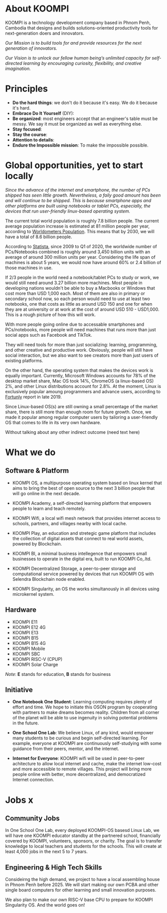 # About KOOMPI

KOOMPI is a technology development company based in Phnom Penh, Cambodia that designs and builds solutions-oriented productivity tools for next-generation doers and innovators.

_Our Mission is to build tools for and provide resources for the next generation of innovators._

_Our Vision is to unlock our fellow human being’s unlimited capacity for self-directed learning by encouraging curiosity, flexibility, and creative imagination._

# Principles
- __Do the hard things__: we don't do it because it's easy. We do it because it's hard.
- __Embrace Do It Yourself__ (DIY): 
- __Be organized__: most engineers accept that an engineer's table must be messy. We say it must be organized as well as everything else. 
- __Stay focused__:
- __Stay the course__:
- __Attention to details__:
- __Endure the Impossible mission__: To make the impossible possible. 

# Global opportunities, yet to start locally

_Since the advance of the internet and smartphone, the number of PCs shipped has seen little growth. Nevertheless, a faily good amount has been and will continue to be shipped. This is because smartphone apps and other platforms are built using notebooks or tablet PCs, especially, the devices that run user-friendly linux-based operating system._ 

The current total world population is roughly 7.8 billion people. The current average population increase is estimated at
 81 million people per year, according to [Worldometers Population](https://www.worldometers.info/watch/world-population/). This means that by 2030, we will have a total of 8.6 billion people. 

According to [Statista](https://www.statista.com/statistics/263393/global-pc-shipments-since-1st-quarter-2009-by-vendor/), since 2009 to Q1 of 2020, the worldwide number of PCs/Notebooks combined is roughly around 3,450 billion units with an average of around 300 million units per year. Considering the life span of machines is about 5 years, we would now have around 60% or 2.4 billion of those machines in use. 

If 2/3 people in the world need a notebook/tablet PCs to study or work, we would still need around 3.27 billion more machines. Most people in developing nations wouldn't be able to buy a Macbooks or Windows that cost more than USD 1,000 each. Most of them are also in primary or secondary school now, so each person would need to use at least two notebooks, one that costs as little as around USD 150 and one for when they are at university or at work at the cost of around USD 510 - USD1,000. This is a rough picture of how this will work. 

With more people going online due to accessable smartphones and PCs/notebooks, more people will need machines that runs more than just social apps such as Facebook and TikTok. 

They will need tools for more than just socializing: learning, programming, and other creative and productive work. Obviously, people will still have social interaction, but we also want to see creators more than just users of existing platforms.

On the other hand, the operating system that makes the devices work is equally important. Currently, Microsoft Windows accounts for 78% of the desktop market share, Mac OS took 14%, ChromeOS (a linux-based OS) 2%, and other Linux distributions account for 2.8%. At the moment, Linux is exclusively popular amoung programmers and advance users, according to [Fortunly](https://fortunly.com/blog/lap-top-market-share/#gref) report in late 2019.

Since Linux-based OS(s) are still owning a small percentage of the market share, there is still more than enough room for future growth. Once, we made it popular among regular computer users by tailoring a user-friendly OS that comes to life in its very own hardware.

Without talking about any other indirect outcome (need text here)

# What we do

## Software & Platform

- KOOMPI OS, a multipurpose operating system based on linux kernel that aims to bring the best of open source to the next 3 billion people that will go online in the next decade. 

- KOOMPI Academy, a self-directed learning platform that empowers people to learn and teach remotely.

- KOOMPI Wifi, a local wifi mesh network that provides internet access to schools, partners, and villages nearby with local cache.

- KOOMPI Play, an education and stretegic game platform that includes the collection of digital assets that connect to real world assets, powered by Blockchain.

- KOOMPI BI, a minimal business intellegence that empowers small businesses to operate in the digital era, built to run KOOMPI Co,.ltd.

- KOOMPI Decentralized Storage, a peer-to-peer storage and computational service powered by devices that run KOOMPI OS with Selendra Blockchain node enabled.

- KOOMPI Singularity, an OS the works simultanously in all devices using microkernel system.

## Hardware
- KOOMPI E11
- KOOMPI E12 4G
- KOOMPI E13
- KOOMPI B15
- KOOMPI B15 4G
- KOOMPI Mobile
- KOOMPI SBC
- KOOMPI RISC-V (CPUP)
- KOOMPI Solar Charge

_Note_: __E__ stands for education, __B__ stands for business

## Initiative
- __One Notebook One Student__: Learning computing requires plenty of effort and time. We hope to initiate this OSON program by cooperating with partners to make dreams becomes reality. Children from all corner of the planet will be able to use ingenuity in solving potential problems in the future.

- __One School One Lab__: We believe Linux, of any kind, would empower many students to be curious and begin self-directed learning. For example, everyone at KOOMPI are continuously self-studying with some guidance from their peers, mentor, and the internet.

- __Internet for Everyone__: KOOMPI wifi will be used in peer-to-peer achitecture to allow local internet and cache, make the internet low-cost and more accessible to remote villages. This project will bring more people online with better, more decentralized, and democratized Internet connection. 

# Jobs x

## Community Jobs
In One School One Lab, every deployed KOOMPI-OS basesd Linux Lab, we will have one KOOMPI educator standby at the partnered school, financially covered by KOOMPI, volunteers, sponsors, or charity. The goal is to transfer knowledge to local teachers and students for the schools. This will create at least 4,000 jobs in the next 5 to 7 years. 

## Engineering & High Tech Skills
Consideirng the high demand, we project to have a local assembling house in Phnom Penh before 2025. We will start making our own PCBA and other single board computers for other learning and small innovation purposes.

We also plan to make our own RISC-V base CPU to prepare for KOOMPI Singularity OS. And the world goes on!
